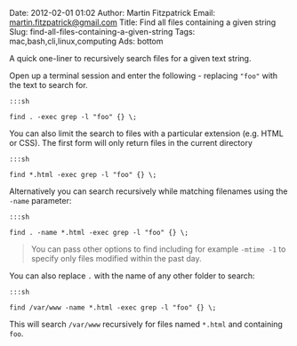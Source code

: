 Date: 2012-02-01 01:02
Author: Martin Fitzpatrick
Email: martin.fitzpatrick@gmail.com
Title: Find all files containing a given string
Slug: find-all-files-containing-a-given-string
Tags: mac,bash,cli,linux,computing
Ads: bottom

A quick one-liner to recursively search files for a given text string.


Open up a terminal session and enter the following - replacing `"foo"` with the text to search for. 



    :::sh

    find . -exec grep -l "foo" {} \;









You can also limit the search to files with a particular extension (e.g. HTML or CSS). The first form will only return files in the current directory



    :::sh

    find *.html -exec grep -l "foo" {} \;



Alternatively you can search recursively while matching filenames using the `-name` parameter:



    :::sh

    find . -name *.html -exec grep -l "foo" {} \;




>You can pass other options to find including for example `-mtime -1` to specify only files modified within the past day.  


You can also replace `.` with the name of any other folder to search:



    :::sh

    find /var/www -name *.html -exec grep -l "foo" {} \;



This will search `/var/www` recursively for files named `*.html` and containing `foo`.







